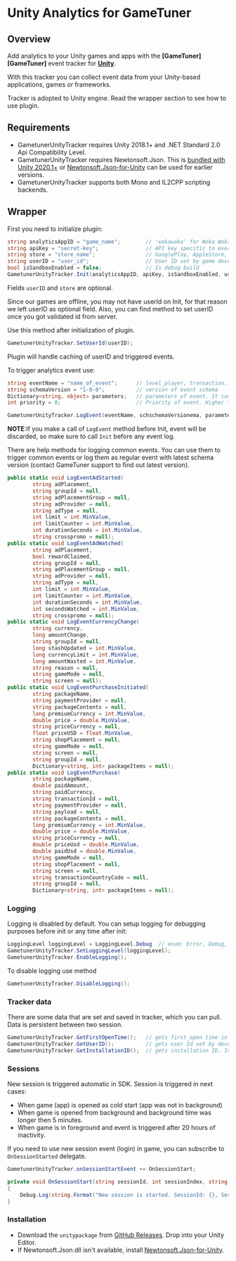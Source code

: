# Unity Analytics for GameTuner

<!--[![early-release]][tracker-classificiation]
[![Build][github-image]][github-action]
[![Release][release-image]][releases]
[![License][license-image]][license]
-->

## Overview

Add analytics to your Unity games and apps with the **[GameTuner][GameTuner]** event tracker for **[Unity][unity]**.

With this tracker you can collect event data from your Unity-based applications, games or frameworks.

Tracker is adopted to Unity engine. Read the wrapper section to see how to use plugin.

## Requirements

* GametunerUnityTracker requires Unity 2018.1+ and .NET Standard 2.0 Api Compatibility Level.
* GametunerUnityTracker requires Newtonsoft.Json. This is [bundled with Unity 2020.1+][unity-newtonsoftjson] or [Newtonsoft.Json-for-Unity][newtonsoftjson-for-unity] can be used for earlier versions.
* GametunerUnityTracker supports both Mono and IL2CPP scripting backends.

## Wrapper

First you need to initialize plugin:

```csharp
string analyticsAppID = "game_name";        // 'wokawoka' for Woka Woka; 'violasquest' for Viola's Quest
string apiKey = "secret-key";               // API key specific to every game
string store = "store_name";                // GooglePlay, AppleStore, Amazon...
string userID = "user_id";                  // User ID set by game developer
bool isSandboxEnabled = false;              // Is debug build
GametunerUnityTracker.Init(analyticsAppID, apiKey, isSandboxEnabled, userID, store);
```

Fields ```userID``` and ```store``` are optional. 

Since our games are offline, you may not have userId on Init, for that reason we left userID as optional field. Also, you can find method to set userID once you got validated id from server. 

Use this method after initialization of plugin.

```csharp
GametunerUnityTracker.SetUserId(userID);
```

Plugin will handle caching of userID and triggered events.

To trigger analytics event use:

```csharp
string eventName = "name_of_event";      // level_player, transaction...
string schemaVersion = "1-0-0";          // version of event schema
Dictionary<string, object> parameters;   // parameters of event. It can be null object
int priority = 0;                        // Priority of event. Higher the number, higher is prority

GametunerUnityTracker.LogEvent(eventName, schschemaVersionema, parameters, priority);
```
**NOTE**:If you make a call of ```LogEvent``` method before Init, event will be discarded, so make sure to call ```Init``` before any event log.

There are help methods for logging common events. You can use them to trigger common events or log them as regular event with latest schema version (contact GameTuner support to find out latest version).


```csharp
public static void LogEventAdStarted(
        string adPlacement,
        string groupId = null,
        string adPlacementGroup = null, 
        string adProvider = null, 
        string adType = null, 
        int limit = int.MinValue, 
        int limitCounter = int.MinValue, 
        int durationSeconds = int.MinValue, 
        string crosspromo = null);
public static void LogEventAdWatched(
        string adPlacement, 
        bool rewardClaimed,
        string groupId = null,                                             
        string adPlacementGroup = null, 
        string adProvider = null, 
        string adType = null, 
        int limit = int.MinValue, 
        int limitCounter = int.MinValue, 
        int durationSeconds = int.MinValue, 
        int secondsWatched = int.MinValue, 
        string crosspromo = null);
public static void LogEventCurrencyChange(
        string currency, 
        long amountChange,       
        string groupId = null,
        long stashUpdated = int.MinValue, 
        long currencyLimit = int.MinValue, 
        long amountWasted = int.MinValue, 
        string reason = null, 
        string gameMode = null, 
        string screen = null);
public static void LogEventPurchaseInitiated(
        string packageName, 
        string paymentProvider = null, 
        string packageContents = null, 
        long premiumCurrency = int.MinValue,   
        double price = double.MinValue, 
        string priceCurrency = null,                                                   
        float priceUSD = float.MinValue, 
        string shopPlacement = null, 
        string gameMode = null, 
        string screen = null, 
        string groupId = null,
        Dictionary<string, int> packageItems = null);
public static void LogEventPurchase(
        string packageName, 
        double paidAmount, 
        string paidCurrency, 
        string transactionId = null, 
        string paymentProvider = null, 
        string payload = null,  
        string packageContents = null, 
        long premiumCurrency = int.MinValue, 
        double price = double.MinValue, 
        string priceCurrency = null, 
        double priceUsd = double.MinValue,                                            
        double paidUsd = double.MinValue, 
        string gameMode = null, 
        string shopPlacement = null, 
        string screen = null, 
        string transactionCountryCode = null, 
        string groupId = null, 
        Dictionary<string, int> packageItems = null);
```

### Logging 

Logging is disabled by default.
You can setup logging for debugging purposes before init or any time after init:

```csharp
LoggingLevel loggingLevel = LoggingLevel.Debug  // enum: Error, Debug, Verbose
GametunerUnityTracker.SetLoggingLevel(loggingLevel);
GametunerUnityTracker.EnableLogging();
```

To disable logging use method

```csharp
GametunerUnityTracker.DisableLogging();
```

### Tracker data

There are some data that are set and saved in tracker, which you can pull. Data is persistent between two session.

```csharp
GametunerUnityTracker.GetFirstOpenTime();   // gets first_open time in unix timestamp format (long)
GametunerUnityTracker.GetUserID();          // gets user Id set by developer
GametunerUnityTracker.GetInstallationID();  // gets installation ID. Installation ID is set on first_open
```

### Sessions

New session is triggered automatic in SDK. Session is triggered in next cases:
- When game (app) is opened as cold start (app was not in background)
- When game is opened from background and background time was longer then 5 minutes.
- When game is in foreground and event is triggered after 20 hours of inactivity.

If you need to use new session event (login) in game, you can subscribe to ```OnSessionStarted``` delegate.

```csharp
GametunerUnityTracker.onSessionStartEvent += OnSessionStart;

private void OnSessionStart(string sessionId, int sessionIndex, string previousSessionId)
{
    Debug.Log(string.Format("New session is started. SessionId: {}, SessionIndex: {},  PreviousSessionId: {} ", sessionId, sessionIndex, previousSessionId));
}
```

### Installation

* Download the `unitypackage` from [GitHub Releases][releases]. Drop into your Unity Editor.
* If Newtonsoft.Json.dll isn't available, install [Newtonsoft.Json-for-Unity][newtonsoftjson-for-unity].


[snowplow]: https://snowplowanalytics.com
[unity]: https://unity3d.com/
[nunit]: http://www.nunit.org/
[unity-newtonsoftjson]: https://docs.unity3d.com/Packages/com.unity.nuget.newtonsoft-json@2.0
[newtonsoftjson-for-unity]: https://github.com/jilleJr/Newtonsoft.Json-for-Unity

[vagrant-install]: https://docs.vagrantup.com/v2/installation
[virtualbox-install]: https://www.virtualbox.org/wiki/Downloads

[release-image]: https://img.shields.io/github/v/release/snowplow/snowplow-unity-tracker
[releases]: https://github.com/Algebra-AI/gametuner-tracker-unity/releases

[license-image]: https://img.shields.io/github/license/snowplow/snowplow-unity-tracker
[license]: https://www.apache.org/licenses/LICENSE-2.0

[github-image]: https://github.com/snowplow/snowplow-unity-tracker/actions/workflows/build.yml/badge.svg
[github-action]: https://github.com/snowplow/snowplow-unity-tracker/actions/workflows/build.yml

[techdocs-image]: https://d3i6fms1cm1j0i.cloudfront.net/github/images/techdocs.png
[setup-image]: https://d3i6fms1cm1j0i.cloudfront.net/github/images/setup.png
[roadmap-image]: https://d3i6fms1cm1j0i.cloudfront.net/github/images/roadmap.png
[contributing-image]: https://d3i6fms1cm1j0i.cloudfront.net/github/images/contributing.png

[techdocs]: https://docs.snowplowanalytics.com/docs/collecting-data/collecting-from-own-applications/unity-tracker/
[setup]: https://docs.snowplowanalytics.com/docs/collecting-data/collecting-from-own-applications/unity-tracker/setup/
[roadmap]: https://github.com/Two-Desperados/snowplow-unity-sdk/projects

[tracker-classificiation]: https://docs.snowplowanalytics.com/docs/collecting-data/collecting-from-own-applications/tracker-maintenance-classification/
[early-release]: https://img.shields.io/static/v1?style=flat&label=Snowplow&message=Early%20Release&color=014477&labelColor=9ba0aa&logo=data:image/png;base64,iVBORw0KGgoAAAANSUhEUgAAABAAAAAQCAMAAAAoLQ9TAAAAeFBMVEVMaXGXANeYANeXANZbAJmXANeUANSQAM+XANeMAMpaAJhZAJeZANiXANaXANaOAM2WANVnAKWXANZ9ALtmAKVaAJmXANZaAJlXAJZdAJxaAJlZAJdbAJlbAJmQAM+UANKZANhhAJ+EAL+BAL9oAKZnAKVjAKF1ALNBd8J1AAAAKHRSTlMAa1hWXyteBTQJIEwRgUh2JjJon21wcBgNfmc+JlOBQjwezWF2l5dXzkW3/wAAAHpJREFUeNokhQOCA1EAxTL85hi7dXv/E5YPCYBq5DeN4pcqV1XbtW/xTVMIMAZE0cBHEaZhBmIQwCFofeprPUHqjmD/+7peztd62dWQRkvrQayXkn01f/gWp2CrxfjY7rcZ5V7DEMDQgmEozFpZqLUYDsNwOqbnMLwPAJEwCopZxKttAAAAAElFTkSuQmCC 
